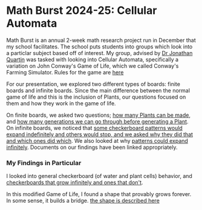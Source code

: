 # Math Burst 2024-25: Cellular Automata

Math Burst is an annual 2-week math research project run in December that my school facilitates. The school puts students into groups which look into a particlar subject based off of interest. My group, advised by [Dr Jonathan Quartin](https://www.linkedin.com/in/jonathan-quartin-968b60169/) was tasked with looking into Cellular Automata, specifically a variation on John Conway's Game of Life, which we called Conway's Farming Simulator. Rules for the game are [here](https://docs.google.com/document/d/1Ki42L5Et9mdAd-HqaVvKsXriCIsjzqKH6-QlcMrwLYo/edit?usp=sharing) 


For our presentation, we explored two different types of boards: finite boards and infinite boards. Since the main difference between the normal game of life and this is the inclusion of Plants, our questions focused on them and how they work in the game of life.

On finite boards, we asked two questions; [how many Plants can be made](https://docs.google.com/document/d/1ANZHt22N39XbrkMQS3sR0wZthlUxioKUaMUWswkXXik/edit?usp=sharing), and [how many generations we can go through before generating a Plant](https://docs.google.com/document/d/1k9PPP5iO96Bpq2PNk6lSTKN0TDQWOEqRP-Va4m4tTYU/edit?usp=sharing). On infinite boards, we noticed that [some checkerboard patterns would expand indefinitely and others would stop, and we asked why they did that and which ones did which](https://docs.google.com/document/d/1CR2POYq-OAKLIEfDRuJL1y8O_004kQFaAy4k45UXW8I/edit?usp=sharing). We also looked at why [patterns could expand infinitely](https://docs.google.com/document/d/1p63mhs6lkVSrHEC4CbhzEx2d7GlYdUTwQbewK3JuInk/edit?usp=sharing). Documents on our findings have been linked appropriately.

### My Findings in Particular

I looked into general checkerboard (of water and plant cells) behavior, and [checkerboards that grow infinitely and ones that don't](https://docs.google.com/document/d/1CR2POYq-OAKLIEfDRuJL1y8O_004kQFaAy4k45UXW8I/edit?usp=sharing).

In this modified Game of Life, I found a shape that provably grows forever. In some sense, it builds a bridge. [the shape is described here](https://docs.google.com/document/d/1p63mhs6lkVSrHEC4CbhzEx2d7GlYdUTwQbewK3JuInk/edit?usp=sharing)

